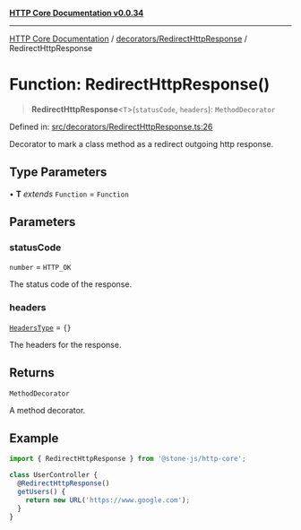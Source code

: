 [**HTTP Core Documentation v0.0.34**](../../../README.md)

***

[HTTP Core Documentation](../../../modules.md) / [decorators/RedirectHttpResponse](../README.md) / RedirectHttpResponse

# Function: RedirectHttpResponse()

> **RedirectHttpResponse**\<`T`\>(`statusCode`, `headers`): `MethodDecorator`

Defined in: [src/decorators/RedirectHttpResponse.ts:26](https://github.com/stonemjs/http-core/blob/424f80742be298e137f118c0e2e80266a8a78f3c/src/decorators/RedirectHttpResponse.ts#L26)

Decorator to mark a class method as a redirect outgoing http response.

## Type Parameters

• **T** *extends* `Function` = `Function`

## Parameters

### statusCode

`number` = `HTTP_OK`

The status code of the response.

### headers

[`HeadersType`](../../../declarations/type-aliases/HeadersType.md) = `{}`

The headers for the response.

## Returns

`MethodDecorator`

A method decorator.

## Example

```typescript
import { RedirectHttpResponse } from '@stone-js/http-core';

class UserController {
  @RedirectHttpResponse()
  getUsers() {
    return new URL('https://www.google.com');
  }
}
```

